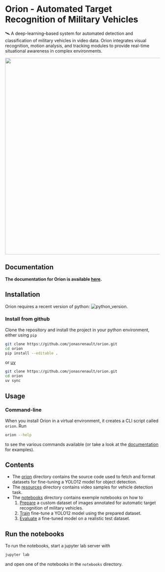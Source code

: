 # Orion - Automated Target Recognition of Military Vehicles

🛰️ A deep-learning–based system for automated detection and classification of military vehicles in video data. Orion integrates visual recognition, motion analysis, and tracking modules to provide real-time situational awareness in complex environments.

<div align="center">
  <img src="docs/imgs/tank_tracking.gif" width="640"/>
</div>

## Documentation

**The documentation for Orion is available [here](http://jrenault.fr/orion/).**

## Installation

Orion requires a recent version of python: ![python_version](https://img.shields.io/badge/Python-%3E=3.12-blue).

### Install from github

Clone the repository and install the project in your python environment, either using `pip`

```bash
git clone https://github.com/jonasrenault/orion.git
cd orion
pip install --editable .
```

or [uv](https://docs.astral.sh/uv/)

```bash
git clone https://github.com/jonasrenault/orion.git
cd orion
uv sync
```

## Usage

### Command-line

When you install Orion in a virtual environment, it creates a CLI script called `orion`. Run

```bash
orion --help
```

to see the various commands available (or take a look at the [documentation](http://jrenault.fr/orion/) for examples).

## Contents

- The [orion](./orion/) directory contains the source code used to fetch and format datasets for fine-tuning a YOLO12 model for object detection.
- The [resources](./resources/) directory contains video samples for vehicle detection task.
- The [notebooks](./notebooks/) directory contains exemple notebooks on how to
  1. [Prepare](./notebooks/01_Prepare.ipynb) a custom dataset of images annotated for automatic target recognition of military vehicles.
  2. [Train](./notebooks/02_Train.ipynb) fine-tune a YOLO12 model using the prepared dataset.
  3. [Evaluate](./notebooks/03_Evaluate.ipynb) a fine-tuned model on a realistic test dataset.

## Run the notebooks

To run the notebooks, start a jupyter lab server with

```bash
jupyter lab
```

and open one of the notebooks in the `notebooks` directory.
